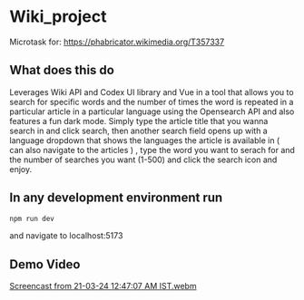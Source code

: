 # Wiki_project
Microtask for:
https://phabricator.wikimedia.org/T357337

## What does this do
Leverages Wiki API and Codex UI library and Vue in a tool that allows you to search for specific words and the number of times the word is repeated in a particular article in a particular language using the Opensearch API and also features a fun dark mode.
Simply type the article title that you wanna search in and click search, then another search field opens up with a language dropdown that shows the languages the article is available in ( can also navigate to the articles ) , type the word you want to serach for and the number of searches you want (1-500) and click the search icon and enjoy.

## In any development environment run

```sh
npm run dev
```
and navigate to localhost:5173

## Demo Video

[Screencast from 21-03-24 12:47:07 AM IST.webm](https://github.com/fillingtothemomo/Wiki_Project/assets/122573982/e757be6e-1ff1-4a6b-bdda-309093faf268)
